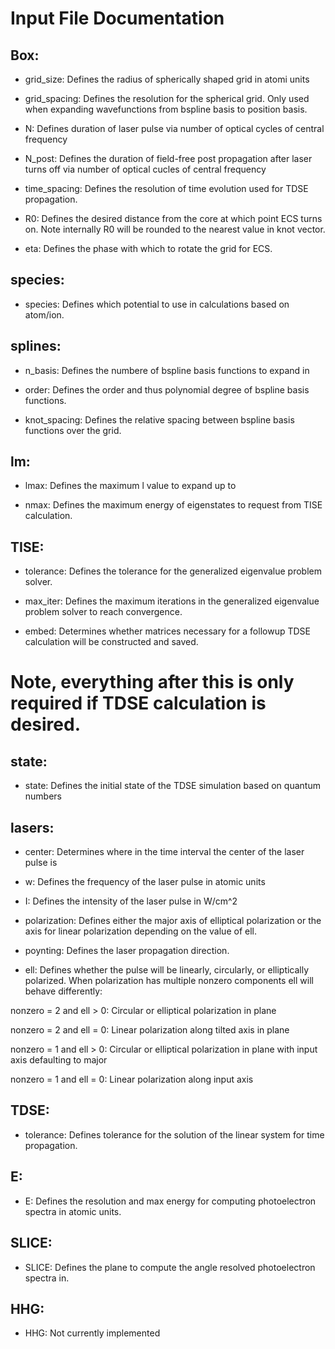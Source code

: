 # Input File Documentation

## Box:

- grid_size: Defines the radius of spherically shaped grid in atomi units

- grid_spacing: Defines the resolution for the spherical grid. Only used when expanding wavefunctions from bspline basis to position basis. 

- N: Defines duration of laser pulse via number of optical cycles of central frequency

- N_post: Defines the duration of field-free post propagation after laser turns off via number of optical cucles of central frequency

- time_spacing: Defines the resolution of time evolution used for TDSE propagation. 

- R0: Defines the desired distance from the core at which point ECS turns on. Note internally R0 will be rounded to the nearest value in knot vector. 

- eta: Defines the phase with which to rotate the grid for ECS.

## species:

- species: Defines which potential to use in calculations based on atom/ion.

## splines:

- n_basis: Defines the numbere of bspline basis functions to expand in

- order: Defines the order and thus polynomial degree of bspline basis functions.

- knot_spacing: Defines the relative spacing between bspline basis functions over the grid.

## lm:

- lmax: Defines the maximum l value to expand up to

- nmax: Defines the maximum energy of eigenstates to request from TISE calculation.

## TISE:

- tolerance: Defines the tolerance for the generalized eigenvalue problem solver.

- max_iter: Defines the maximum iterations in the generalized eigenvalue problem solver to reach convergence.

- embed: Determines whether matrices necessary for a followup TDSE calculation will be constructed and saved.

# Note, everything after this is only required if TDSE calculation is desired.

## state:

- state: Defines the initial state of the TDSE simulation based on quantum numbers

## lasers: 

- center: Determines where in the time interval the center of the laser pulse is

- w: Defines the frequency of the laser pulse in atomic units

- I: Defines the intensity of the laser pulse in W/cm^2

- polarization: Defines either the major axis of elliptical polarization or the axis for linear polarization depending on the value of ell.

- poynting: Defines the laser propagation direction.

- ell: Defines whether the pulse will be linearly, circularly, or elliptically polarized. When polarization has multiple nonzero components ell will behave differently:

nonzero = 2 and ell > 0:
Circular or elliptical polarization in plane

nonzero = 2 and ell = 0:
Linear polarization along tilted axis in plane

nonzero = 1 and ell > 0:
Circular or elliptical polarization in plane with input axis defaulting to major

nonzero = 1 and ell = 0:
Linear polarization along input axis

## TDSE:

- tolerance: Defines tolerance for the solution of the linear system for time propagation.

## E:

- E: Defines the resolution and max energy for computing photoelectron spectra in atomic units.

## SLICE:

- SLICE: Defines the plane to compute the angle resolved photoelectron spectra in.

## HHG:

- HHG: Not currently implemented

